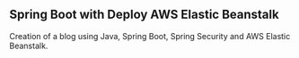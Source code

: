 ## Spring Boot with Deploy AWS Elastic Beanstalk

Creation of a blog using Java, Spring Boot, Spring Security and AWS Elastic Beanstalk.
